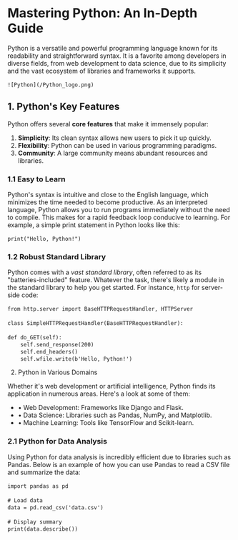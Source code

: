 
# Mastering Python: An In-Depth Guide

Python is a versatile and powerful programming language known for its readability and straightforward syntax. It is a favorite among developers in diverse fields, from web development to data science, due to its simplicity and the vast ecosystem of libraries and frameworks it supports.

    ![Python](/Python_logo.png)

## 1. Python's Key Features

Python offers several **core features** that make it immensely popular:

1. **Simplicity**: Its clean syntax allows new users to pick it up quickly.
2. **Flexibility**: Python can be used in various programming paradigms.
3. **Community**: A large community means abundant resources and libraries.

### 1.1 Easy to Learn

Python's syntax is intuitive and close to the English language, which minimizes the time needed to become productive. As an interpreted language, Python allows you to run programs immediately without the need to compile. This makes for a rapid feedback loop conducive to learning. For example, a simple print statement in Python looks like this:

    print("Hello, Python!")

### 1.2 Robust Standard Library

Python comes with a *vast standard library*, often referred to as its "batteries-included" feature. Whatever the task, there's likely a module in the standard library to help you get started. For instance, `http` for server-side code:

    from http.server import BaseHTTPRequestHandler, HTTPServer

    class SimpleHTTPRequestHandler(BaseHTTPRequestHandler):

    def do_GET(self):
        self.send_response(200)
        self.end_headers()
        self.wfile.write(b'Hello, Python!')

2. Python in Various Domains

Whether it's web development or artificial intelligence, Python finds its application in numerous areas. Here's a look at some of them:

* • Web Development: Frameworks like Django and Flask.
* • Data Science: Libraries such as Pandas, NumPy, and Matplotlib.
* • Machine Learning: Tools like TensorFlow and Scikit-learn.

### 2.1 Python for Data Analysis

Using Python for data analysis is incredibly efficient due to libraries such as Pandas. Below is an example of how you can use Pandas to read a CSV file and summarize the data:

    import pandas as pd
    
    # Load data
    data = pd.read_csv('data.csv')
    
    # Display summary
    print(data.describe())